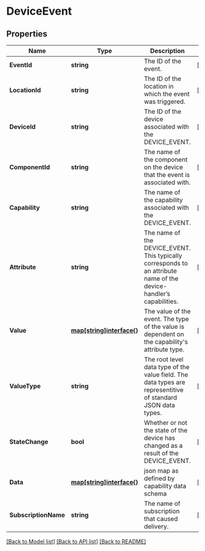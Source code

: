 # DeviceEvent

## Properties

Name | Type | Description | Notes
------------ | ------------- | ------------- | -------------
**EventId** | **string** | The ID of the event. | [optional] 
**LocationId** | **string** | The ID of the location in which the event was triggered. | [optional] 
**DeviceId** | **string** | The ID of the device associated with the DEVICE_EVENT. | [optional] 
**ComponentId** | **string** | The name of the component on the device that the event is associated with. | [optional] 
**Capability** | **string** | The name of the capability associated with the DEVICE_EVENT. | [optional] 
**Attribute** | **string** | The name of the DEVICE_EVENT. This typically corresponds to an attribute name of the device-handler’s capabilities. | [optional] 
**Value** | [**map[string]interface{}**](.md) | The value of the event. The type of the value is dependent on the capability&#39;s attribute type.  | [optional] 
**ValueType** | **string** | The root level data type of the value field. The data types are representitive of standard JSON data types.  | [optional] 
**StateChange** | **bool** | Whether or not the state of the device has changed as a result of the DEVICE_EVENT. | [optional] 
**Data** | [**map[string]interface{}**](.md) | json map as defined by capability data schema | [optional] 
**SubscriptionName** | **string** | The name of subscription that caused delivery. | [optional] 

[[Back to Model list]](../README.md#documentation-for-models) [[Back to API list]](../README.md#documentation-for-api-endpoints) [[Back to README]](../README.md)


